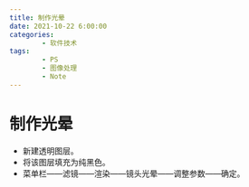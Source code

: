 ```yaml
---
title: 制作光晕
date: 2021-10-22 6:00:00
categories:
        - 软件技术
tags:
        - PS
        - 图像处理
        - Note
---
```


# 制作光晕

- 新建透明图层。
- 将该图层填充为纯黑色。
- 菜单栏——滤镜——渲染——镜头光晕——调整参数——确定。
